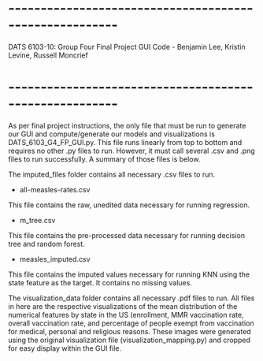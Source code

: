 # -------------------------------------------------------
DATS 6103-10: Group Four Final Project
GUI Code - Benjamin Lee, Kristin Levine, Russell Moncrief
# -------------------------------------------------------

As per final project instructions, the only file that 
must be run to generate our GUI and compute/generate our 
models and visualizations is DATS_6103_G4_FP_GUI.py. 
This file runs linearly from top to bottom and requires
no other .py files to run. However, it must call several
.csv and .png files to run successfully. A summary of 
those files is below. 

The imputed_files folder contains all necessary .csv 
files to run. 

- all-measles-rates.csv

This file contains the raw, unedited data necessary for
running regression. 

- m_tree.csv

This file contains the pre-processed data necessary for 
running decision tree and random forest. 

- measles_imputed.csv

This file contains the imputed values necessary for 
running KNN using the state feature as the target. 
It contains no missing values.

The visualization_data folder contains all necessary
.pdf files to run. All files in here are the respective
visualizations of the mean distribution of the numerical
features by state in the US (enrollment, MMR vaccination 
rate, overall vaccination rate, and percentage of people 
exempt from vaccination for medical, personal and 
religious reasons. These images were generated using 
the original visualization file (visualization_mapping.py)
and cropped for easy display within the GUI file. 
